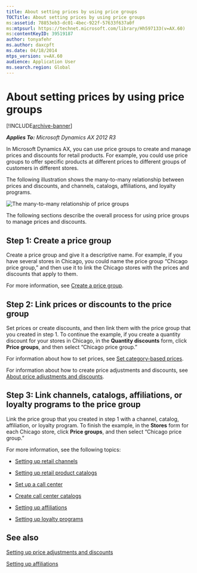 ```yaml
---
title: About setting prices by using price groups
TOCTitle: About setting prices by using price groups
ms:assetid: 78853eb3-dc01-4bec-922f-57633f637a0f
ms:mtpsurl: https://technet.microsoft.com/library/Hh597133(v=AX.60)
ms:contentKeyID: 39519187
author: tonyafehr
ms.author: daxcpft
ms.date: 04/18/2014
mtps_version: v=AX.60
audience: Application User
ms.search.region: Global
---
```


# About setting prices by using price groups 


[!INCLUDE[archive-banner](includes/archive-banner.md)]


_**Applies To:** Microsoft Dynamics AX 2012 R3_

In Microsoft Dynamics AX, you can use price groups to create and manage prices and discounts for retail products. For example, you could use price groups to offer specific products at different prices to different groups of customers in different stores.

The following illustration shows the many-to-many relationship between prices and discounts, and channels, catalogs, affiliations, and loyalty programs.

![The many-to-many relationship of price groups](images/Hh597133.Retailpricegroups(AX.60).png "The many-to-many relationship of price groups")

  

The following sections describe the overall process for using price groups to manage prices and discounts.

## Step 1: Create a price group

Create a price group and give it a descriptive name. For example, if you have several stores in Chicago, you could name the price group “Chicago price group,” and then use it to link the Chicago stores with the prices and discounts that apply to them.

For more information, see [Create a price group](create-a-price-group.md).

## Step 2: Link prices or discounts to the price group

Set prices or create discounts, and then link them with the price group that you created in step 1. To continue the example, if you create a quantity discount for your stores in Chicago, in the **Quantity discounts** form, click **Price groups**, and then select “Chicago price group.”

For information about how to set prices, see [Set category-based prices](set-category-based-prices.md).

For information about how to create price adjustments and discounts, see [About price adjustments and discounts](about-price-adjustments-and-discounts.md).

## Step 3: Link channels, catalogs, affiliations, or loyalty programs to the price group

Link the price group that you created in step 1 with a channel, catalog, affiliation, or loyalty program. To finish the example, in the **Stores** form for each Chicago store, click **Price groups**, and then select “Chicago price group.”

For more information, see the following topics:

  - [Setting up retail channels](setting-up-retail-channels.md)

  - [Setting up retail product catalogs](setting-up-retail-product-catalogs.md)

  - [Set up a call center](set-up-a-call-center.md)

  - [Create call center catalogs](create-call-center-catalogs.md)

  - [Setting up affiliations](setting-up-affiliations.md)

  - [Setting up loyalty programs](setting-up-loyalty-programs.md)

## See also

[Setting up price adjustments and discounts](setting-up-price-adjustments-and-discounts.md)

[Setting up affiliations](setting-up-affiliations.md)

  


